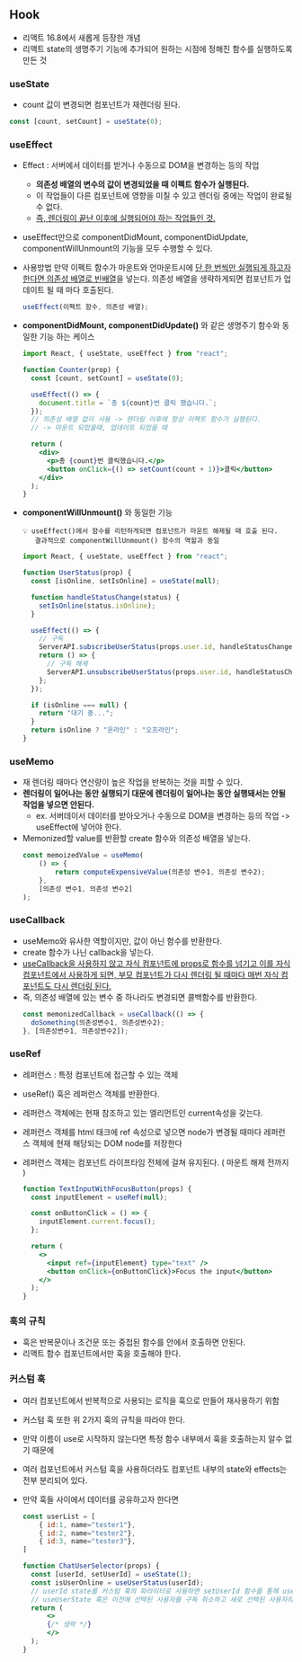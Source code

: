 ## Hook

- 리액트 16.8에서 새롭게 등장한 개념
- 리액트 state의 생명주기 기능에 추가되어 원하는 시점에 정해진 함수를 실행하도록 만든 것

### useState

- count 값이 변경되면 컴포넌트가 재렌더링 된다.

```jsx
const [count, setCount] = useState(0);
```

### useEffect

- Effect : 서버에서 데이터를 받거나 수동으로 DOM을 변경하는 등의 작업
  - **의존성 배열의 변수의 값이 변경되었을 때 이펙트 함수가 실행된다.**
  - 이 작업들이 다른 컴포넌트에 영향을 미칠 수 있고 렌더링 중에는 작업이 완료될 수 없다.
  - <u>즉, 렌더링이 끝난 이후에 실행되어야 하는 작업들인 것.</u>
- useEffect만으로 componentDidMount, componentDidUpdate, componentWillUnmount의 기능을 모두 수행할 수 있다.
- 사용방법
  만약 이펙트 함수가 마운트와 언마운트시에 <u>단 한 번씩만 실행되게 하고자 한다면 의존성 배열로 빈배열</u>을 넣는다.
  의존성 배열을 생략하게되면 컴포넌트가 업데이트 될 때 마다 호출된다.
  ```jsx
  useEffect(이펙트 함수, 의존성 배열);
  ```
- **componentDidMount, componentDidUpdate()** 와 같은 생명주기 함수와 동일한 기능 하는 케이스

  ```jsx
  import React, { useState, useEffect } from "react";

  function Counter(prop) {
    const [count, setCount] = useState(0);

    useEffect(() => {
      document.title = `총 ${count}번 클릭 했습니다.`;
    });
    // 의존성 배열 없이 사용 -> 렌더링 이후에 항상 이펙트 함수가 실행된다.
    // -> 마운트 되었을때, 업데이트 되었을 때

    return (
      <div>
        <p>총 {count}번 클릭했습니다.</p>
        <button onClick={() => setCount(count + 1)}>클릭</button>
      </div>
    );
  }
  ```

- **componentWillUnmount()** 와 동일한 기능

  ```
  💡 useEffect()에서 함수를 리턴하게되면 컴포넌트가 마운트 해제될 때 호출 된다.
     결과적으로 componentWillUnmount() 함수의 역할과 동일
  ```

  ```jsx
  import React, { useState, useEffect } from "react";

  function UserStatus(prop) {
    const [isOnline, setIsOnline] = useState(null);

    function handleStatusChange(status) {
      setIsOnline(status.isOnline);
    }

    useEffect(() => {
      // 구독
      ServerAPI.subscribeUserStatus(props.user.id, handleStatusChange);
      return () => {
        // 구독 해제
        ServerAPI.unsubscribeUserStatus(props.user.id, handleStatusChange);
      };
    });

    if (isOnline === null) {
      return "대기 중...";
    }
    return isOnline ? "온라인" : "오프라인";
  }
  ```

### useMemo

- 재 렌더링 때마다 연산량이 높은 작업을 반복하는 것을 피할 수 있다.
- **렌더링이 일어나는 동안 실행되기 대문에 렌더링이 일어나는 동안 실행돼서는 안될 작업을 넣으면 안된다.**
  - ex. 서버데이서 데이터를 받아오거나 수동으로 DOM을 변경하는 등의 작업 -> useEffect에 넣어야 한다.
- Memonized할 value를 반환할 create 함수와 의존성 배열을 넣는다.
  ```jsx
  const memoizedValue = useMemo(
      () => {
          return computeExpensiveValue(의존성 변수1, 의존성 변수2);
      },
      [의존성 변수1, 의존성 변수2]
  );
  ```

### useCallback

- useMemo와 유사한 역할이지만, 값이 아닌 함수를 반환한다.
- create 함수가 나닌 callback을 넣는다.
- <u>useCallback을 사용하지 않고 자식 컴포넌트에 props로 함수를 넘기고 이를 자식 컴포넌트에서 사용하게 되면, 부모 컴포넌트가 다시 렌더링 될 때마다 매번 자식 컴포넌트도 다시 렌더링 된다.</u>
- 즉, 의존성 배열에 있는 변수 중 하나라도 변경되면 콜백함수를 반환한다.
  ```jsx
  const memonizedCallback = useCallback(() => {
    doSomething(의존성변수1, 의존성변수2);
  }, [의존성변수1, 의존성변수2]);
  ```

### useRef

- 레퍼런스 : 특정 컴포넌트에 접근할 수 있는 객체
- useRef() 훅은 레퍼런스 객체를 반환한다.
- 레퍼런스 객체에는 현재 참조하고 있는 엘리먼트인 current속성을 갖는다.
- 레퍼런스 객체를 html 태크에 ref 속성으로 넣으면 node가 변경될 때마다 레퍼런스 객체에 현재 해당되는 DOM node를 저장한다
- 레퍼런스 객체는 컴포넌트 라이프타임 전체에 걸쳐 유지된다. ( 마운트 해제 전까지 )

  ```jsx
  function TextInputWithFocusButton(props) {
    const inputElement = useRef(null);

    const onButtonClick = () => {
      inputElement.current.focus();
    };

    return (
      <>
        <input ref={inputElement} type="text" />
        <button onClick={onButtonClick}>Focus the input</button>
      </>
    );
  }
  ```

### 훅의 규칙

- 훅은 반복문이나 조건문 또는 중첩된 함수를 안에서 호출하면 안된다.
- 리액트 함수 컴포넌트에서만 훅을 호출해야 한다.

### 커스텀 훅

- 여러 컴포넌트에서 반복적으로 사용되는 로직을 훅으로 만들어 재사용하기 위함
- 커스텀 훅 또한 위 2가지 훅의 규칙을 따라야 한다.
- 만약 이름이 use로 시작하지 않는다면 특정 함수 내부에서 훅을 호출하는지 알수 없기 때문에
- 여러 컴포넌트에서 커스텀 훅을 사용하더라도 컴포넌트 내부의 state와 effects는 전부 분리되어 있다.
- 만약 훅들 사이에서 데이터를 공유하고자 한다면

  ```jsx
  const userList = [
      { id:1, name="tester1"},
      { id:2, name="tester2"},
      { id:3, name="tester3"},
  ]

  function ChatUserSelector(props) {
    const [userId, setUserId] = useState(1);
    const isUserOnline = useUserStatus(userId);
    // userId state를 커스텀 훅의 파라미터로 사용하면 setUserId 함수를 통해 userId가 변경될 때마다
    // useUserState 훅은 이전에 선택된 사용자를 구독 취소하고 새로 선택된 사용자의 온라인 여부를 구독하게 된다.
    return (
        <>
        {/* 생략 */}
        </>
    );
  }
  ```
